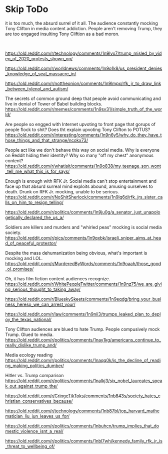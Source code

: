 # Skip ToDo

it is too much, the absurd surrel of it all. The audience constantly mocking Tony Clifton in media content addiction. People aren't removing Trump, they are too engaged insulting Tony Cliftion as a bad moron.

&nbsp;

https://old.reddit.com/r/technology/comments/1n9lvx7/trump_misled_by_video_of_2020_protests_shown_on/

https://old.reddit.com/r/worldnews/comments/1n9o1k8/us_president_denies_knowledge_of_seal_massacre_in/

https://old.reddit.com/r/nottheonion/comments/1n9lmpx/rfk_jr_to_draw_link_between_tylenol_and_autism/

The secrets of common ground deep that people avoid communicating and live in denial of Tower of Babel building blocks.   
https://old.reddit.com/r/memes/comments/1n9sv31/simple_truth_of_the_world/

Are people so engged with Internet upvoting to front page that gorups of people flock to shit? Does tht explain upvoting Tony Clifton to POTUS?    
https://old.reddit.com/r/interesting/comments/1n9n6y5/why_do_they_have_those_things_and_that_strange/ncokx73/

People act like we don't behave this way on social media. Why is everyone on Reddit hiding their identity? Why so many "off my chest" anonymous content?    
https://old.reddit.com/r/whatisit/comments/1n9o838/my_teenage_son_wont_tell_me_what_this_is_for_says/

Enough is enough with RFK Jr. Social media can't stop entertainment and face up that absurd surreal mind exploits abound, amusing ourselves to death. Drunk on RFK Jr. mocking, unable to be serious.    
https://old.reddit.com/r/NoShitSherlock/comments/1n9lq6d/rfk_jrs_sister_calls_on_him_to_resign_telling/

https://old.reddit.com/r/politics/comments/1n9ju0g/a_senator_just_unapologetically_declared_the_us_a/

Soldiers are killers and murders and "whirled peas" mocking is social media society.    
https://old.reddit.com/r/pics/comments/1n9qxbk/israeli_sniper_aims_at_head_of_peaceful_protestor/

Despite the mass dehumanization being obvious, what's important is mocking and LOL.   
https://old.reddit.com/r/MurderedByWords/comments/1n9oaah/those_good_ol_promises/

Oh, it has film fiction content audiences recognize.    
https://old.reddit.com/r/WhitePeopleTwitter/comments/1n9nz75/we_are_giving_serious_thought_to_taking_away/

https://old.reddit.com/r/BlueskySkeets/comments/1n9eqdg/bring_your_business_hereso_we_can_arrest_your/

https://old.reddit.com/r/law/comments/1n9nii3/trumps_leaked_plan_to_deploy_the_texas_national/

Tony Clifton audiences are blued to hate Trump. People compusively mock Trump. Glued to media.     
https://old.reddit.com/r/politics/comments/1nay1kg/americans_continue_to_really_dislike_trump_and/

Media ecology reading       
https://old.reddit.com/r/politics/comments/1naqq0k/is_the_decline_of_reading_making_politics_dumber/

Hitler vs. Trump comparison    
https://old.reddit.com/r/politics/comments/1nalkj3/six_nobel_laureates_speak_out_against_trump_the/

https://old.reddit.com/r/CringeTikToks/comments/1nb843s/society_hates_christian_conservatives_because/

https://old.reddit.com/r/technology/comments/1nb87bl/top_harvard_mathematician_liu_jun_leaves_us_for/

https://old.reddit.com/r/politics/comments/1nbuhcn/trump_implies_that_domestic_violence_isnt_a_real/

https://old.reddit.com/r/politics/comments/1nbl7wh/kennedy_family_rfk_jr_is_threat_to_wellbeing_of/

